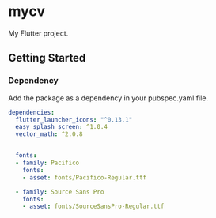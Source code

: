# mycv
My Flutter project.

## Getting Started


### Dependency
Add the package as a dependency in your pubspec.yaml file.
```yaml
dependencies:
  flutter_launcher_icons: "^0.13.1"
  easy_splash_screen: ^1.0.4
  vector_math: ^2.0.8


  fonts:
  - family: Pacifico
    fonts:
    - asset: fonts/Pacifico-Regular.ttf

  - family: Source Sans Pro
    fonts:
    - asset: fonts/SourceSansPro-Regular.ttf
```
